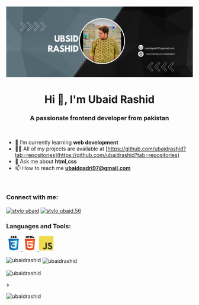
![logo](https://github.com/ubaidrashid/ubaidrashid/blob/main/Blue%20And%20White%20Modern%20Minimal%20Business%20Channel%20Youtube%20Banner.png)
 <h1 align="center">Hi 👋, I'm Ubaid Rashid</h1>
<h3 align="center">A passionate frontend developer from pakistan</h3>

<img align="right" width="300px" src="https://media3.giphy.com/media/qgQUggAC3Pfv687qPC/giphy.gif" alt="">


<p align="left"> <a href="https://twitter.com/" target="blank"><img src="https://img.shields.io/twitter/follow/?logo=twitter&style=for-the-badge" alt="" /></a> </p>

- 🌱 I’m currently learning **web development**
- 👨‍💻 All of my projects are available at [https://github.com/ubaidrashid?tab=repositories](https://github.com/ubaidrashid?tab=repositories)
- 💬 Ask me about **html,css**
- 📫 How to reach me **ubaidqadri97@gmail.com**
<br>
<h3 align="left">Connect with me:</h3>
<p align="left">
<a href="https://fb.com/stylo ubaid" target="blank"><img align="center" src="https://raw.githubusercontent.com/rahuldkjain/github-profile-readme-generator/master/src/images/icons/Social/facebook.svg" alt="stylo ubaid" height="30" width="40" /></a>
<a href="https://instagram.com/stylo.ubaid.56" target="blank"><img align="center" src="https://raw.githubusercontent.com/rahuldkjain/github-profile-readme-generator/master/src/images/icons/Social/instagram.svg" alt="stylo.ubaid.56" height="30" width="40" /></a>
</p>

<h3 align="left">Languages and Tools:</h3>
<p align="left"> <a href="https://www.w3schools.com/css/" target="_blank" rel="noreferrer"> <img src="https://raw.githubusercontent.com/devicons/devicon/master/icons/css3/css3-original-wordmark.svg" alt="css3" width="40" height="40"/> </a> <a href="https://www.w3.org/html/" target="_blank" rel="noreferrer"> <img src="https://raw.githubusercontent.com/devicons/devicon/master/icons/html5/html5-original-wordmark.svg" alt="html5" width="40" height="40"/> </a> <a href="https://developer.mozilla.org/en-US/docs/Web/JavaScript" target="_blank" rel="noreferrer"> <img src="https://raw.githubusercontent.com/devicons/devicon/master/icons/javascript/javascript-original.svg" alt="javascript" width="40" height="40"/> </a> </p>

<p><img align="left" src="https://github-readme-stats.vercel.app/api/top-langs?username=ubaidrashid&show_icons=true&locale=en&layout=compact" alt="ubaidrashid" /></p>

<p>&nbsp;<img align="center" src="https://github-readme-stats.vercel.app/api?username=ubaidrashid&show_icons=true&locale=en" alt="ubaidrashid" /></p>

<p><img align="center" src="https://github-readme-streak-stats.herokuapp.com/?user=ubaidrashid&" alt="ubaidrashid" /></p>
>

<p align="left"> <img src="https://komarev.com/ghpvc/?username=ubaidrashid&label=Profile%20views&color=0e75b6&style=flat" alt="ubaidrashid" /> </p>

<p align="left"> <a href="https://twitter.com/" target="blank"><img src="https://img.shields.io/twitter/follow/?logo=twitter&style=for-the-badge" alt="" /></a> </p>

  
